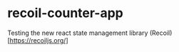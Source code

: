 # recoil-counter-app
Testing the new react state management library
(Recoil) [https://recoiljs.org/]
